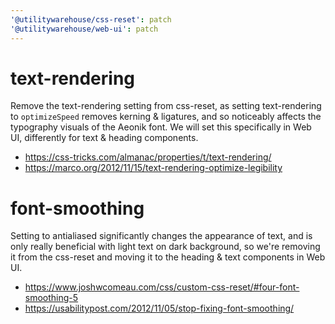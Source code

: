 ```yaml
---
'@utilitywarehouse/css-reset': patch
'@utilitywarehouse/web-ui': patch
---
```


# text-rendering

Remove the text-rendering setting from css-reset, as setting text-rendering to
`optimizeSpeed` removes kerning & ligatures, and so noticeably affects the
typography visuals of the Aeonik font.
We will set this specifically in Web UI, differently for text & heading
components.

- https://css-tricks.com/almanac/properties/t/text-rendering/
- https://marco.org/2012/11/15/text-rendering-optimize-legibility

# font-smoothing

Setting to antialiased significantly changes the appearance of text, and is only
really beneficial with light text on dark background, so we're removing it from
the css-reset and moving it to the heading & text components in Web UI.

- https://www.joshwcomeau.com/css/custom-css-reset/#four-font-smoothing-5
- https://usabilitypost.com/2012/11/05/stop-fixing-font-smoothing/


